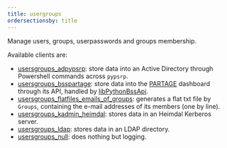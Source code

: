 ```yaml
---
title: usergroups
ordersectionsby: title
---
```


Manage users, groups, userpasswords and groups membership.

Available clients are:

- [usersgroups_adpypsrp](/setup/configuration/plugins/hermes-client/usergroups/usersgroups_adpypsrp/): store data into an Active Directory through Powershell commands across `pypsrp`.
- [usersgroups_bsspartage](/setup/configuration/plugins/hermes-client/usergroups/usersgroups_bsspartage/): store data into the [PARTAGE](https://www.renater.fr/services/collaborer-simplement/partage/) dashboard through its API, handled by [libPythonBssApi](https://github.com/dsi-univ-rennes1/libPythonBssApi).
- [usersgroups_flatfiles_emails_of_groups](/setup/configuration/plugins/hermes-client/usergroups/usersgroups_flatfiles_emails_of_groups/): generates a flat txt file by `Groups`, containing the e-mail addresses of its members (one by line).
- [usersgroups_kadmin_heimdal](/setup/configuration/plugins/hermes-client/usergroups/usersgroups_kadmin_heimdal/): stores data in an Heimdal Kerberos server.
- [usersgroups_ldap](/setup/configuration/plugins/hermes-client/usergroups/usersgroups_ldap/): stores data in an LDAP directory.
- [usersgroups_null](/setup/configuration/plugins/hermes-client/usergroups/usersgroups_null/): does nothing but logging.
